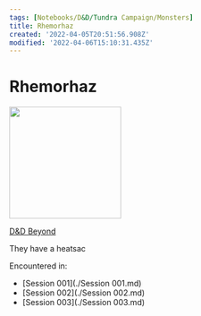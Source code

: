 ```yaml
---
tags: [Notebooks/D&D/Tundra Campaign/Monsters]
title: Rhemorhaz
created: '2022-04-05T20:51:56.908Z'
modified: '2022-04-06T15:10:31.435Z'
---
```


# Rhemorhaz

<img src="https://www.dndbeyond.com/avatars/thumbnails/0/231/284/315/636252766143328421.jpeg" width="200" height="200" />

[D&D Beyond](https://www.dndbeyond.com/monsters/remorhaz)

They have a heatsac

Encountered in:
- [Session 001](./Session 001.md)
- [Session 002](./Session 002.md)
- [Session 003](./Session 003.md)
